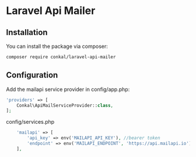 # Laravel Api Mailer
## Installation
You can install the package via composer:
```bash
composer require conkal/laravel-api-mailer
```
## Configuration

Add the mailapi service provider in config/app.php:
```php
'providers' => [
    Conkal\ApiMailServiceProvider::class,
];
```

config/services.php 
```php
    'mailapi' => [
        'api_key' => env('MAILAPI_API_KEY'), //bearer token
        'endpoint' => env('MAILAPI_ENDPOINT', 'https://api.mailapi.io'),
    ],
```